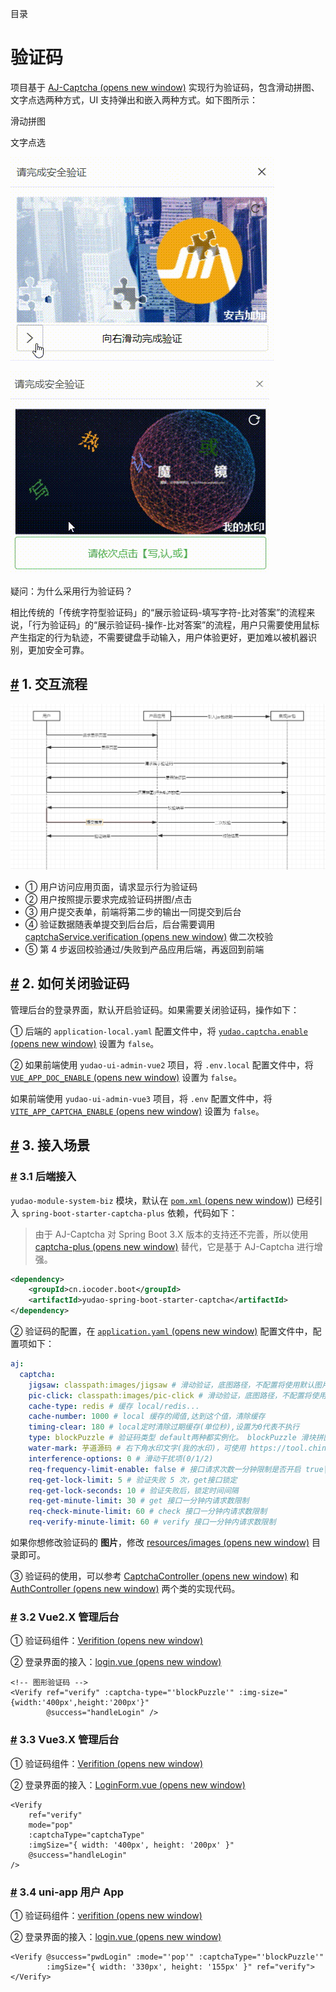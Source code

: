 目录

# 验证码

项目基于 [AJ-Captcha (opens new window)](https://gitee.com/anji-plus/captcha) 实现行为验证码，包含滑动拼图、文字点选两种方式，UI 支持弹出和嵌入两种方式。如下图所示：

滑动拼图

文字点选

![滑动拼图](./static/滑动拼图.gif)

![点选文字](./static/点选文字.gif)

疑问：为什么采用行为验证码？

相比传统的「传统字符型验证码」的“展示验证码-填写字符-比对答案”的流程来说，「行为验证码」的“展示验证码-操作-比对答案”的流程，用户只需要使用鼠标产生指定的行为轨迹，不需要键盘手动输入，用户体验更好，更加难以被机器识别，更加安全可靠。

## [#](#_1-交互流程) 1. 交互流程

![交互流程](./static/shixu.png)

*   ① 用户访问应用页面，请求显示行为验证码
*   ② 用户按照提示要求完成验证码拼图/点击
*   ③ 用户提交表单，前端将第二步的输出一同提交到后台
*   ④ 验证数据随表单提交到后台后，后台需要调用 [captchaService.verification (opens new window)](https://gitee.com/anji-plus/captcha/blob/master/core/captcha/src/main/java/com/anji/captcha/service/CaptchaService.java#L39-44) 做二次校验
*   ⑤ 第 4 步返回校验通过/失败到产品应用后端，再返回到前端

## [#](#_2-如何关闭验证码) 2. 如何关闭验证码

管理后台的登录界面，默认开启验证码。如果需要关闭验证码，操作如下：

① 后端的 `application-local.yaml` 配置文件中，将 [`yudao.captcha.enable` (opens new window)](https://github.com/YunaiV/yudao-cloud/blob/master/yudao-module-system/yudao-module-system-biz/src/main/resources/application-local.yaml#L138-L139) 设置为 `false`。

② 如果前端使用 `yudao-ui-admin-vue2` 项目，将 `.env.local` 配置文件中，将 [`VUE_APP_DOC_ENABLE` (opens new window)](https://github.com/yudaocode/yudao-ui-admin-vue2/blob/master/.env.local#L17-L18) 设置为 `false`。

如果前端使用 `yudao-ui-admin-vue3` 项目，将 `.env` 配置文件中，将 [`VITE_APP_CAPTCHA_ENABLE` (opens new window)](https://github.com/yudaocode/yudao-ui-admin-vue3/blob/master/.env#L13-L14) 设置为 `false`。

## [#](#_3-接入场景) 3. 接入场景
### [#](#_3-1-后端接入) 3.1 后端接入

`yudao-module-system-biz` 模块，默认在 [`pom.xml` (opens new window)](https://github.com/YunaiV/yudao-cloud/blob/master/yudao-module-system/yudao-module-system-biz/pom.xml#L104-L107)) 已经引入 `spring-boot-starter-captcha-plus` 依赖，代码如下：

> 由于 AJ-Captcha 对 Spring Boot 3.X 版本的支持还不完善，所以使用 [captcha-plus (opens new window)](https://github.com/xingyuv/captcha-plus) 替代，它是基于 AJ-Captcha 进行增强。

```xml
<dependency>
    <groupId>cn.iocoder.boot</groupId>
    <artifactId>yudao-spring-boot-starter-captcha</artifactId>
</dependency>

```

② 验证码的配置，在 [`application.yaml` (opens new window)](https://github.com/YunaiV/yudao-cloud/blob/master/yudao-module-system/yudao-module-system-biz/src/main/resources/application.yaml#L95-L112) 配置文件中，配置项如下：

```yaml
aj:
  captcha:
    jigsaw: classpath:images/jigsaw # 滑动验证，底图路径，不配置将使用默认图片；以 classpath: 开头，取 resource 目录下路径
    pic-click: classpath:images/pic-click # 滑动验证，底图路径，不配置将使用默认图片；以 classpath: 开头，取 resource 目录下路径
    cache-type: redis # 缓存 local/redis...
    cache-number: 1000 # local 缓存的阈值,达到这个值，清除缓存
    timing-clear: 180 # local定时清除过期缓存(单位秒),设置为0代表不执行
    type: blockPuzzle # 验证码类型 default两种都实例化。 blockPuzzle 滑块拼图 clickWord 文字点选
    water-mark: 芋道源码 # 右下角水印文字(我的水印)，可使用 https://tool.chinaz.com/tools/unicode.aspx 中文转 Unicode，Linux 可能需要转 unicode
    interference-options: 0 # 滑动干扰项(0/1/2)
    req-frequency-limit-enable: false # 接口请求次数一分钟限制是否开启 true|false
    req-get-lock-limit: 5 # 验证失败 5 次，get接口锁定
    req-get-lock-seconds: 10 # 验证失败后，锁定时间间隔
    req-get-minute-limit: 30 # get 接口一分钟内请求数限制
    req-check-minute-limit: 60 # check 接口一分钟内请求数限制
    req-verify-minute-limit: 60 # verify 接口一分钟内请求数限制

```

如果你想修改验证码的 **图片**，修改 [resources/images (opens new window)](https://github.com/YunaiV/yudao-cloud/tree/master/yudao-module-system/yudao-module-system-biz/src/main/resources/images) 目录即可。

③ 验证码的使用，可以参考 [CaptchaController (opens new window)](https://github.com/YunaiV/yudao-cloud/blob/master/yudao-module-system/yudao-module-system-biz/src/main/java/cn/iocoder/yudao/module/system/controller/admin/captcha/CaptchaController.java) 和 [AuthController (opens new window)](https://github.com/YunaiV/yudao-cloud/blob/master/yudao-module-system/yudao-module-system-biz/src/main/java/cn/iocoder/yudao/module/system/controller/admin/auth/AuthController.java#L61-L67) 两个类的实现代码。

### [#](#_3-2-vue2-x-管理后台) 3.2 Vue2.X 管理后台

① 验证码组件：[Verifition (opens new window)](https://github.com/yudaocode/yudao-ui-admin-vue2/blob/master/src/components/Verifition/)

② 登录界面的接入：[login.vue (opens new window)](https://github.com/yudaocode/yudao-ui-admin-vue2/blob/master/src/views/login.vue#L91-L93)

```vue
<!-- 图形验证码 -->
<Verify ref="verify" :captcha-type="'blockPuzzle'" :img-size="{width:'400px',height:'200px'}"
        @success="handleLogin" />

```

### [#](#_3-3-vue3-x-管理后台) 3.3 Vue3.X 管理后台

① 验证码组件：[Verifition (opens new window)](https://github.com/yudaocode/yudao-ui-admin-vue3/blob/master/src/components/Verifition/)

② 登录界面的接入：[LoginForm.vue (opens new window)](https://github.com/yudaocode/yudao-ui-admin-vue3/blob/master/src/views/Login/components/LoginForm.vue#L77-L83)

```vue
<Verify
    ref="verify"
    mode="pop"
    :captchaType="captchaType"
    :imgSize="{ width: '400px', height: '200px' }"
    @success="handleLogin"
/>

```

### [#](#_3-4-uni-app-用户-app) 3.4 uni-app 用户 App

① 验证码组件：[verifition (opens new window)](https://github.com/yudaocode/yudao-ui-admin-uniapp/tree/master/components/verifition)

② 登录界面的接入：[login.vue (opens new window)](https://github.com/yudaocode/yudao-ui-admin-uniapp/blob/master/pages/login.vue#L17-L18)

```vue
<Verify @success="pwdLogin" :mode="'pop'" :captchaType="'blockPuzzle'"
        :imgSize="{ width: '330px', height: '155px' }" ref="verify"></Verify>

```